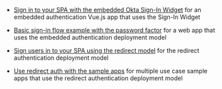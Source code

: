 * [Sign in to your SPA with the embedded Okta Sign-In Widget](/docs/guides/sign-in-to-spa-embedded-widget/vue/main/) for an embedded authentication Vue.js app that uses the Sign-In Widget

* [Basic sign-in flow example with the password factor](/docs/guides/oie-embedded-sdk-use-case-basic-sign-in/nodejs/main/) for a web app that uses the embedded authentication deployment model

* [Sign users in to your SPA using the redirect model](/docs/guides/sign-into-spa-redirect/vue/main/) for the redirect authentication deployment model

* [Use redirect auth with the sample apps](/docs/guides/sampleapp-oie-redirectauth/) for multiple use case sample apps that use the redirect authentication deployment model

